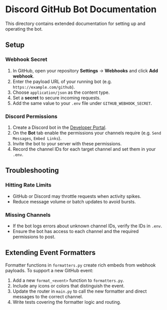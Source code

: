 # Discord GitHub Bot Documentation

This directory contains extended documentation for setting up and operating the bot.

## Setup

### Webhook Secret
1. In GitHub, open your repository **Settings** → **Webhooks** and click **Add webhook**.
2. Enter the payload URL of your running bot (e.g. `https://example.com/github`).
3. Choose `application/json` as the content type.
4. Set a **secret** to secure incoming requests.
5. Add the same value to your `.env` file under `GITHUB_WEBHOOK_SECRET`.

### Discord Permissions
1. Create a Discord bot in the [Developer Portal](https://discord.com/developers/applications).
2. On the **Bot** tab enable the permissions your channels require (e.g. `Send Messages`, `Embed Links`).
3. Invite the bot to your server with these permissions.
4. Record the channel IDs for each target channel and set them in your `.env`.

## Troubleshooting

### Hitting Rate Limits
- GitHub or Discord may throttle requests when activity spikes.
- Reduce message volume or batch updates to avoid bursts.

### Missing Channels
- If the bot logs errors about unknown channel IDs, verify the IDs in `.env`.
- Ensure the bot has access to each channel and the required permissions to post.

## Extending Event Formatters

Formatter functions in `formatters.py` create rich embeds from webhook payloads.
To support a new GitHub event:
1. Add a new `format_<event>` function to `formatters.py`.
2. Include any icons or colors that distinguish the event.
3. Update the router in `main.py` to call the new formatter and direct messages to the correct channel.
4. Write tests covering the formatter logic and routing.

